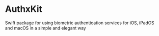 # AuthxKit
Swift package for using biometric authentication services for iOS, iPadOS and macOS in a simple and elegant way
